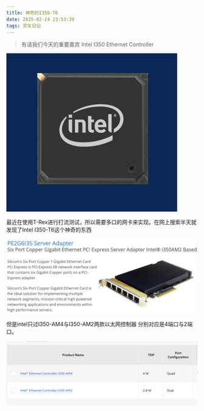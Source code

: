 ```yaml
---
title: 神奇的I350-T6
date: 2025-02-24 23:53:39
tags: 灵车日记
---
```


> 有请我们今天的重要嘉宾 Intel I350 Ethernet Controller 
>

![](../img/Screen-8Bg35fhl.png)

最近在使用T-Rex进行打流测试，所以需要多口的网卡来实现。在网上搜索半天就发现了Intel I350-T6这个神奇的东西

![](../img/Screen-rG3vDjoy.png)

但是intel只过I350-AM4与I350-AM2两款以太网控制器 分别对应是4端口与2端口。

![](../img/Screen-23GTQsnt.png)
